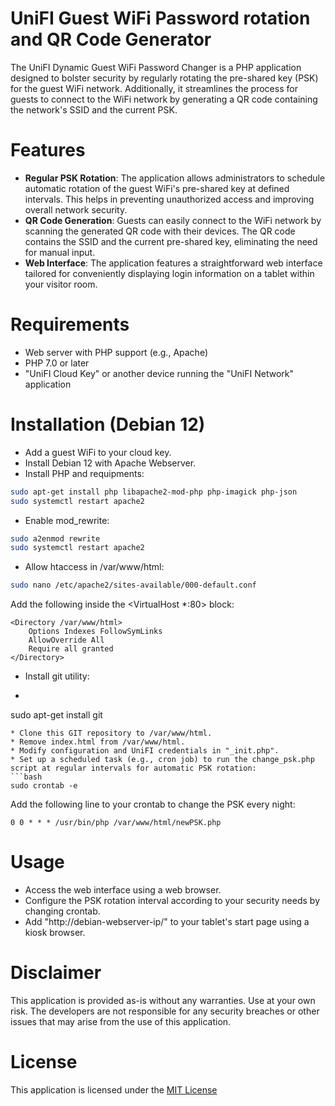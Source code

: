 # UniFI Guest WiFi Password rotation and QR Code Generator

The UniFI Dynamic Guest WiFi Password Changer is a PHP application designed to bolster security by regularly rotating the pre-shared key (PSK) for the guest WiFi network. Additionally, it streamlines the process for guests to connect to the WiFi network by generating a QR code containing the network's SSID and the current PSK.

# Features
* **Regular PSK Rotation**: The application allows administrators to schedule automatic rotation of the guest WiFi's pre-shared key at defined intervals. This helps in preventing unauthorized access and improving overall network security.
* **QR Code Generation**: Guests can easily connect to the WiFi network by scanning the generated QR code with their devices. The QR code contains the SSID and the current pre-shared key, eliminating the need for manual input.
* **Web Interface**: The application features a straightforward web interface tailored for conveniently displaying login information on a tablet within your visitor room.

# Requirements
* Web server with PHP support (e.g., Apache)
* PHP 7.0 or later
* "UniFI Cloud Key" or another device running the "UniFI Network" application

# Installation (Debian 12)
* Add a guest WiFi to your cloud key.
* Install Debian 12 with Apache Webserver.
* Install PHP and requipments:
```bash
sudo apt-get install php libapache2-mod-php php-imagick php-json
sudo systemctl restart apache2
```
* Enable mod_rewrite:
```bash
sudo a2enmod rewrite
sudo systemctl restart apache2
```
* Allow htaccess in /var/www/html: 
```bash
sudo nano /etc/apache2/sites-available/000-default.conf
```
Add the following inside the <VirtualHost *:80> block:
````
<Directory /var/www/html>
    Options Indexes FollowSymLinks
    AllowOverride All
    Require all granted
</Directory>
````
* Install git utility:
* ```bash
sudo apt-get install git
```
* Clone this GIT repository to /var/www/html.
* Remove index.html from /var/www/html.
* Modify configuration and UniFI credentials in "_init.php".
* Set up a scheduled task (e.g., cron job) to run the change_psk.php script at regular intervals for automatic PSK rotation:
```bash
sudo crontab -e
```
Add the following line to your crontab to change the PSK every night:
````
0 0 * * * /usr/bin/php /var/www/html/newPSK.php
````

# Usage
* Access the web interface using a web browser.
* Configure the PSK rotation interval according to your security needs by changing crontab.
* Add "http://debian-webserver-ip/" to your tablet's start page using a kiosk browser.

# Disclaimer
This application is provided as-is without any warranties. Use at your own risk. The developers are not responsible for any security breaches or other issues that may arise from the use of this application.

# License
This application is licensed under the [MIT License](https://opensource.org/license/mit/)
